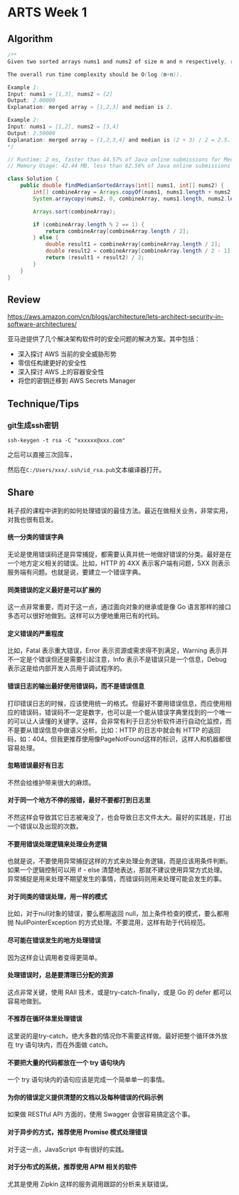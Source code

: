 # ARTS Week 1

## Algorithm

```java
/**
Given two sorted arrays nums1 and nums2 of size m and n respectively, return the median of the two sorted arrays.

The overall run time complexity should be O(log (m+n)).

Example 1:
Input: nums1 = [1,3], nums2 = [2]
Output: 2.00000
Explanation: merged array = [1,2,3] and median is 2.

Example 2:
Input: nums1 = [1,2], nums2 = [3,4]
Output: 2.50000
Explanation: merged array = [1,2,3,4] and median is (2 + 3) / 2 = 2.5.
*/

// Runtime: 2 ms, faster than 44.57% of Java online submissions for Median of Two Sorted Arrays.
// Memory Usage: 42.44 MB, less than 62.56% of Java online submissions for Median of Two Sorted Arrays.

class Solution {
    public double findMedianSortedArrays(int[] nums1, int[] nums2) {
        int[] combineArray = Arrays.copyOf(nums1, nums1.length + nums2.length);
        System.arraycopy(nums2, 0, combineArray, nums1.length, nums2.length);

        Arrays.sort(combineArray);

        if (combineArray.length % 2 == 1) {
            return combineArray[combineArray.length / 2];
        } else {
            double result1 = combineArray[combineArray.length / 2];
            double result2 = combineArray[combineArray.length / 2 - 1];
            return (result1 + result2) / 2;
        }
    }
}
```



## Review

https://aws.amazon.com/cn/blogs/architecture/lets-architect-security-in-software-architectures/

亚马逊提供了几个解决架构软件时的安全问题的解决方案。其中包括：

- 深入探讨 AWS 当前的安全威胁形势
- 零信任构建更好的安全性
- 深入探讨 AWS 上的容器安全性
- 将您的密钥迁移到 AWS Secrets Manager



## Technique/Tips

### git生成ssh密钥

```
ssh-keygen -t rsa -C "xxxxxx@xxx.com"
```

之后可以直接三次回车，

然后在`C:/Users/xxx/.ssh/id_rsa.pub`文本编译器打开。



## Share

耗子叔的课程中讲到的如何处理错误的最佳方法。最近在做相关业务，非常实用，对我也很有启发。

#### 统一分类的错误字典

无论是使用错误码还是异常捕捉，都需要认真并统一地做好错误的分类。最好是在一个地方定义相关的错误。比如，HTTP 的 4XX 表示客户端有问题，5XX 则表示服务端有问题。也就是说，要建立一个错误字典。

#### 同类错误的定义最好是可以扩展的

这一点非常重要，而对于这一点，通过面向对象的继承或是像 Go 语言那样的接口多态可以很好地做到。这样可以方便地重用已有的代码。

#### 定义错误的严重程度

比如，Fatal 表示重大错误，Error 表示资源或需求得不到满足，Warning 表示并不一定是个错误但还是需要引起注意，Info 表示不是错误只是一个信息，Debug 表示这是给内部开发人员用于调试程序的。

#### 错误日志的输出最好使用错误码，而不是错误信息

打印错误日志的时候，应该使用统一的格式。但最好不要用错误信息，而应使用相应的错误码，错误码不一定是数字，也可以是一个能从错误字典里找到的一个唯一的可以让人读懂的关键字。这样，会非常有利于日志分析软件进行自动化监控，而不是要从错误信息中做语义分析。比如：HTTP 的日志中就会有 HTTP 的返回码，如：404。但我更推荐使用像PageNotFound这样的标识，这样人和机器都很容易处理。

#### 忽略错误最好有日志

不然会给维护带来很大的麻烦。

#### 对于同一个地方不停的报错，最好不要都打到日志里

不然这样会导致其它日志被淹没了，也会导致日志文件太大。最好的实践是，打出一个错误以及出现的次数。

#### 不要用错误处理逻辑来处理业务逻辑

也就是说，不要使用异常捕捉这样的方式来处理业务逻辑，而是应该用条件判断。如果一个逻辑控制可以用 if - else 清楚地表达，那就不建议使用异常方式处理。异常捕捉是用来处理不期望发生的事情，而错误码则用来处理可能会发生的事。

#### 对于同类的错误处理，用一样的模式

比如，对于null对象的错误，要么都用返回 null，加上条件检查的模式，要么都用抛 NullPointerException 的方式处理。不要混用，这样有助于代码规范。

#### 尽可能在错误发生的地方处理错误

因为这样会让调用者变得更简单。

#### 处理错误时，总是要清理已分配的资源

这点非常关键，使用 RAII 技术，或是try-catch-finally，或是 Go 的 defer 都可以容易地做到。

#### 不推荐在循环体里处理错误

这里说的是try-catch，绝大多数的情况你不需要这样做。最好把整个循环体外放在 try 语句块内，而在外面做 catch。

#### 不要把大量的代码都放在一个 try 语句块内

一个 try 语句块内的语句应该是完成一个简单单一的事情。

#### 为你的错误定义提供清楚的文档以及每种错误的代码示例

如果做 RESTful API 方面的，使用 Swagger 会很容易搞定这个事。

#### 对于异步的方式，推荐使用 Promise 模式处理错误

对于这一点，JavaScript 中有很好的实践。

#### 对于分布式的系统，推荐使用 APM 相关的软件

尤其是使用 Zipkin 这样的服务调用跟踪的分析来关联错误。